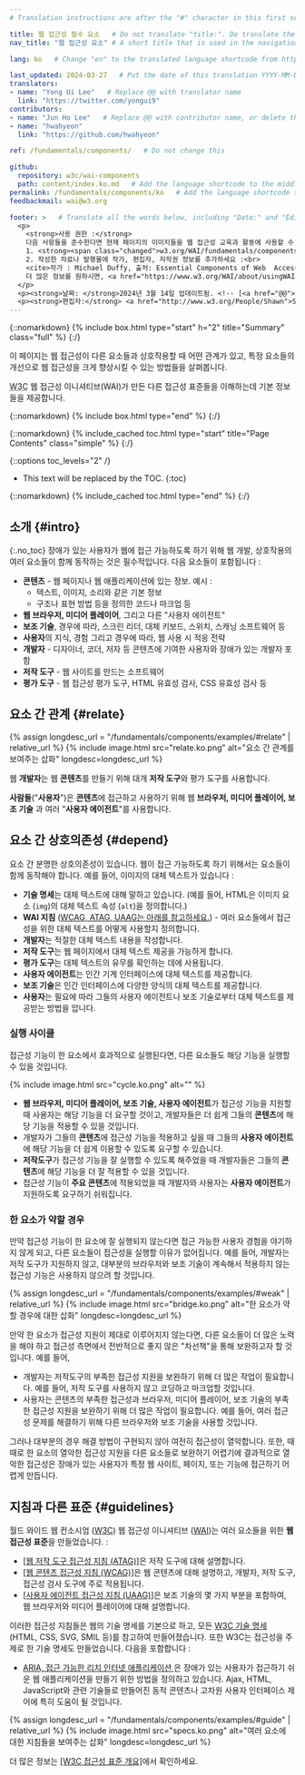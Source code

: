 ```yaml
---
# Translation instructions are after the "#" character in this first section. They are comments that do not show up in the web page. You do not need to translate the instructions after #.

title: 웹 접근성 필수 요소   # Do not translate "title:". Do translate the text after "title:".
nav_title: "웹 접근성 요소" # A short title that is used in the navigation

lang: ko   # Change "en" to the translated language shortcode from https://www.iana.org/assignments/language-subtag-registry/language-subtag-registry

last_updated: 2024-03-27   # Put the date of this translation YYYY-MM-DD (with month in the middle)
translators: 
- name: "Yong Ui Lee"   # Replace @@ with translator name
  link: "https://twitter.com/yongui9"
contributors:
- name: "Jun Ho Lee"   # Replace @@ with contributor name, or delete this line if none
- name: "hwahyeon"
  link: "https://github.com/hwahyeon"

ref: /fundamentals/components/   # Do not change this

github:
  repository: w3c/wai-components
  path: content/index.ko.md   # Add the language shortcode to the middle of the filename, for example index.fr.md
permalink: /fundamentals/components/ko   # Add the language shortcode to the end; for example /fundamentals/components/fr
feedbackmail: wai@w3.org

footer: >   # Translate all the words below, including "Date:" and "Editor:". Do not change these dates.
  <p>
    <strong>사용 권한 :</strong> 
    다음 사항들을 준수한다면 현재 페이지의 이미지들을 웹 접근성 교육과 활동에 사용할 수 있습니다 :<br> 
    1. <strong><span class="changed">w3.org/WAI/fundamentals/components/</span> URI를 <em>눈에 잘 띄도록</em></strong> 이미지 근처에 삽입하고, <br>
    2. 작성한 자료나 발행물에 작가, 편집자, 저작권 정보를 추가하세요 :<br>
    <cite>작가 : Michael Duffy, 출처: Essential Components of Web  Accessibility. S.L. Henry, ed. Copyright W3C <sup>®</sup> (MIT, ERCIM, Keio, Beihang). w3.org/WAI/fundamentals/components/</cite><br>
    더 많은 정보를 원하시면, <a href="https://www.w3.org/WAI/about/usingWAImaterial.html">Using WAI Materials</a>를 참고하세요.
  </p>
  <p><strong>날짜: </strong>2024년 3월 14일 업데이트됨. <!-- [<a href="@@">변경 기록</a>] --></p>
  <p><strong>편집자:</strong> <a href="http://www.w3.org/People/Shawn">Shawn Lawton Henry</a>. 그래픽 디자이너: Michael Duffy.</p>
---
```


{::nomarkdown}
{% include box.html type="start" h="2" title="Summary" class="full" %}
{:/}

이 페이지는 웹 접근성이 다른 요소들과 상호작용할 때 어떤 관계가 있고, 특정 요소들의 개선으로 웹 접근성을 크게 향상시킬 수 있는 방법들을 살펴봅니다. 

<abbr title="월드 와이드 웹 컨소시움">W3C</abbr> 웹 접근성 이니셔티브(WAI)가 만든 다른 접근성 표준들을 이해하는데 기본 정보들을 제공합니다. 

{::nomarkdown}
{% include box.html type="end" %}
{:/}

{::nomarkdown}
{% include_cached toc.html type="start" title="Page Contents" class="simple" %}
{:/}

{::options toc_levels="2" /}

-   This text will be replaced by the TOC.
{:toc}

{::nomarkdown}
{% include_cached toc.html type="end" %}
{:/}

## 소개 {#intro}
{:.no_toc}
장애가 있는 사용자가 웹에 접근 가능하도록 하기 위해 웹 개발, 상호작용의 여러 요소들이 함께 동작하는 것은 필수적입니다. 다음 요소들이 포함됩니다 : 

-   **콘텐츠** - 웹 페이지나 웹 애플리케이션에 있는 정보. 예시 :
    -   텍스트, 이미지, 소리와 같은 기본 정보
    -   구조나 표현 방법 등을 정의한 코드나 마크업 등
-   **웹 브라우저, 미디어 플레이어**, 그리고 다른 "사용자 에이전트"
-   **보조 기술**, 경우에 따라, 스크린 리더, 대체 키보드, 스위치, 스캐닝 소프트웨어 등
-   **사용자**의 지식, 경험 그리고 경우에 따라, 웹 사용 시 적응 전략
-   **개발자** - 디자이너, 코더, 저자 등 콘텐츠에 기여한 사용자와 장애가 있는 개발자 포함
-   **저작 도구** - 웹 사이트를 만드는 소프트웨어
-   **평가 도구** - 웹 접근성 평가 도구, HTML 유효성 검사, CSS 유효성 검사 등

## 요소 간 관계 {#relate}

{% assign longdesc_url = "/fundamentals/components/examples/#relate" | relative_url %}
{% include image.html src="relate.ko.png" alt="요소 간 관계를 보여주는 삽화" longdesc=longdesc_url %}

웹 **개발자**는 웹 **콘텐츠**를 만들기 위해 대개 **저작 도구**와 평가 도구를 사용합니다.

**사람들**("**사용자**")은 **콘텐츠**에 접근하고 사용하기 위해 웹 **브라우저, 미디어 플레이어, 보조 기술** 과 여러 "**사용자 에이전트**"를 사용합니다.

## 요소 간 상호의존성 {#depend}

요소 간 분명한 상호의존성이 있습니다. 웹이 접근 가능하도록 하기 위해서는 요소들이 함께 동작해야 합니다. 예를 들어, 이미지의 대체 텍스트가 있습니다 :

-   **기술 명세**는 대체 텍스트에 대해 말하고 있습니다. (예를 들어, HTML은 이미지 요소 (`img`)의 대체 텍스트 속성 (`alt`)을 정의합니다.)
-   **WAI 지침** ([WCAG, ATAG, UAAG는 아래를 참고하세요.](#guidelines)) - 여러 요소들에서 접근성을 위한 대체 텍스트를 어떻게 사용할지 정의합니다.
-   **개발자**는 적절한 대체 텍스트 내용을 작성합니다.
-   **저작 도구**는 웹 페이지에서 대체 텍스트 제공을 가능하게 합니다.
-   **평가 도구**는 대체 텍스트의 유무를 확인하는 데에 사용됩니다.
-   **사용자 에이전트**는 인간 기계 인터페이스에 대체 텍스트를 제공합니다.
-   **보조 기술**은 인간 인터페이스에 다양한 양식의 대체 텍스트를 제공합니다.
-   **사용자**는 필요에 따라 그들의 사용자 에이전트나 보조 기술로부터 대체 텍스트를 제공받는 방법을 압니다.

### 실행 사이클

접근성 기능이 한 요소에서 효과적으로 실행된다면, 다른 요소들도 해당 기능을 실행할 수 있을 것입니다. 

{% include image.html src="cycle.ko.png" alt="" %}

- **웹 브라우저, 미디어 플레이어, 보조 기술, 사용자 에이전트**가 접근성 기능을 지원할 때 사용자는 해당 기능을 더 요구할 것이고, 개발자들은 더 쉽게 그들의 **콘텐츠**에  해당 기능을 적용할 수 있을 것입니다.
- 개발자가 그들의 **콘텐츠**에 접근성 기능을 적용하고 싶을 때 그들의 **사용자 에이전트**에 해당 기능을 더 쉽게 이용할 수 있도록 요구할 수 있습니다. 
- **저작도구**가 접근성 기능을 잘 실행할 수 있도록 해주었을 때 개발자들은 그들의 **콘텐츠**에 해당 기능을 더 잘 적용할 수 있을 것입니다. 
- 접근성 기능이 **주요 콘텐츠**에 적용되었을 때 개발자와 사용자는 **사용자 에이전트**가 지원하도록 요구하기 쉬워집니다.

### 한 요소가 약할 경우

만약 접근성 기능이 한 요소에 잘 실행되지 않는다면 접근 가능한 사용자 경험을 야기하지 않게 되고, 다른 요소들이 접근성을 실행할 이유가 없어집니다. 예를 들어, 개발자는 저작 도구가 지원하지 않고, 대부분의 브라우저와 보조 기술이 계속해서 적용하지 않는 접근성 기능은 사용하지 않으려 할 것입니다. 

{% assign longdesc_url = "/fundamentals/components/examples/#weak" | relative_url %}
{% include image.html src="bridge.ko.png" alt="한 요소가 약할 경우에 대한 삽화" longdesc=longdesc_url %}

만약 한 요소가 접근성 지원이 제대로 이루어지지 않는다면, 다른 요소들이 더 많은 노력을 해야 하고 접근성 측면에서 전반적으로 좋지 않은 "차선책"을 통해 보완하고자 할 것입니다. 예를 들어,

-   개발자는 저작도구의 부족한 접근성 지원을 보완하기 위해 더 많은 작업이 필요합니다. 예를 들어, 저작 도구를 사용하지 않고 코딩하고 마크업할 것입니다.  
-   사용자는 콘텐츠의 부족한 접근성과 브라우저, 미디어 플레이어, 보조 기술의 부족한 접근성 지원을 보완하기 위해 더 많은 작업이 필요합니다. 예를 들어, 여러 접근성 문제를 해결하기 위해 다른 브라우저와 보조 기술을 사용할 것입니다.

그러나 대부분의 경우 해결 방법이 구현되지 않아 여전히 접근성이 열악합니다. 또한, 때때로 한 요소의 열악한 접근성 지원을 다른 요소들로 보완하기 어렵기에 결과적으로 열악한 접근성은 장애가 있는 사용자가 특정 웹 사이트, 페이지, 또는 기능에 접근하기 어렵게 만듭니다. 

## 지침과 다른 표준 {#guidelines}

월드 와이드 웹 컨소시엄 ([W3C](https://www.w3.org/)) 웹 접근성 이니셔티브 ([WAI](https://www.w3.org/WAI/))는 여러 요소들을 위한 **웹 접근성 표준**을 만들었습니다. :

-   [[웹 저작 도구 접근성 지침 (ATAG)]](/standards-guidelines/atag/)은 저작 도구에 대해 설명합니다.
-   [[웹 콘텐츠 접근성 지침 (WCAG)]](/standards-guidelines/wcag/)은 웹 콘텐츠에 대해 설명하고, 개발자, 저작 도구, 접근성 검사 도구에 주로 적용됩니다.
-   [[사용자 에이전트 접근성 지침 (UAAG)]](/standards-guidelines/uaag/)은 보조 기술의 몇 가지 부분을 포함하여, 웹 브라우저와 미디어 플레이어에 대해 설명합니다.


이러한 접근성 지침들은 웹의 기술 명세를 기본으로 하고, 모든 <a href="https://www.w3.org/TR/">W3C 기술 명세</a> (HTML, CSS, SVG, SMIL 등)를 참고하여 만들어졌습니다. 또한 W3C는 접근성을 주제로 한 기술 명세도 만들었습니다. 다음을 포함합니다 :

* [ARIA, 접근 가능한 리치 인터넷 애플리케이션 ](/standards-guidelines/aria/)은 장애가 있는 사용자가 접근하기 쉬운 웹 애플리케이션을 만들기 위한 방법을 정의하고 있습니다. Ajax, HTML, JavaScript와 관련 기술들로 만들어진 동적 콘텐츠나 고차원 사용자 인터페이스 제어에 특히 도움이 될 것입니다.

{% assign longdesc_url = "/fundamentals/components/examples/#guide" | relative_url %}
{% include image.html src="specs.ko.png" alt="여러 요소에 대한 지침들을 보여주는 삽화" longdesc=longdesc_url %}

더 많은 정보는 [[W3C 접근성 표준 개요]](/standards-guidelines/)에서 확인하세요.
